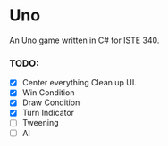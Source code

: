 # Uno
An Uno game written in C# for ISTE 340.

### TODO:
- [x] Center everything Clean up UI.
- [x] Win Condition
- [x] Draw Condition
- [x] Turn Indicator
- [ ] Tweening
- [ ] AI

